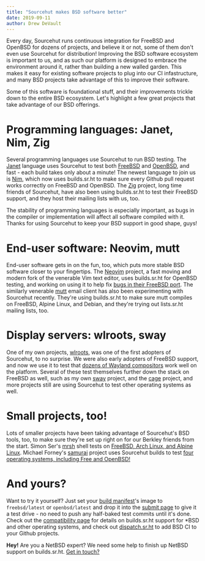 ```yaml
---
title: "Sourcehut makes BSD software better"
date: 2019-09-11
author: Drew DeVault
---
```


Every day, Sourcehut runs continuous integration for FreeBSD and OpenBSD for
dozens of projects, and believe it or not, some of them don't even use Sourcehut
for distribution! Improving the BSD software ecosystem is important to us, and
as such our platform is designed to embrace the environment around it, rather
than building a new walled garden. This makes it easy for existing software
projects to plug into our CI infastructure, and many BSD projects take advantage
of this to improve their software.

Some of this software is foundational stuff, and their improvements trickle down
to the entire BSD ecosystem. Let's highlight a few great projects that take
advantage of our BSD offerings.

# Programming languages: Janet, Nim, Zig

Several programming languages use Sourcehut to run BSD testing. The
[Janet](https://janet-lang.org/) language uses Sourcehut to test both
[FreeBSD](https://builds.sr.ht/~bakpakin/janet/.freebsd.yaml) and
[OpenBSD](https://builds.sr.ht/~bakpakin/janet/.openbsd.yaml), and fast - each
build takes only about a minute! The newest language to join us is
[Nim](https://nim-lang.org/), which now uses builds.sr.ht to make sure every
Github pull request works correctly on FreeBSD and OpenBSD. The
[Zig](https://ziglang.org/) project, long time friends of Sourcehut, have also
been using builds.sr.ht to test their FreeBSD support, and they host their
mailing lists with us, too.

The stability of programming languages is especially important, as bugs in the
compiler or implementation will affect all software compiled with it. Thanks for
using Sourcehut to keep your BSD support in good shape, guys!

# End-user software: Neovim, mutt

End-user software gets in on the fun, too, which puts more stable BSD software
closer to your fingertips. The [Neovim](https://neovim.io/) project, a fast
moving and modern fork of the venerable Vim text editor, uses builds.sr.ht for
OpenBSD testing, and working on using it to help fix [bugs in their FreeBSD
port](https://github.com/neovim/neovim/pull/10907). The similarly venerable
[mutt](http://mutt.org) email client has also been experimenting with Sourcehut
recently. They're using builds.sr.ht to make sure mutt compiles on FreeBSD,
Alpine Linux, and Debian, and they're trying out lists.sr.ht mailing lists, too.

# Display servers: wlroots, sway

One of my own projects, [wlroots](https://github.com/swaywm/wlroots), was one of
the first adopters of Sourcehut, to no surprise. We were also early adopters of
FreeBSD support, and now we use it to test that [dozens of Wayland
compositors](https://github.com/swaywm/wlroots/wiki/Projects-which-use-wlroots)
work well on the platform. Several of these test themselves further down the
stack on FreeBSD as well, such as my own [sway](https://swaywm.org) project, and
the [cage](https://github.com/Hjdskes/cage) project, and more projects still are
using Sourcehut to test other operating systems as well.

# Small projects, too!

Lots of smaller projects have been taking advantage of Sourcehut's BSD tools,
too, to make sure they're set up right on for our Berkley friends from the
start. Simon Ser's [mrsh](https://mrsh.sh/) shell tests on [FreeBSD, Arch Linux,
and Alpine Linux](https://builds.sr.ht/~emersion/mrsh). Michael Forney's
[samurai](https://github.com/michaelforney/samurai) project uses Sourcehut
builds to test [four operating systems, including Free and
OpenBSD!](https://builds.sr.ht/~mcf/samurai)

# And yours?

Want to try it yourself? Just set your [build
manifest](https://man.sr.ht/builds.sr.ht/manifest.md)'s image to
`freebsd/latest` or `openbsd/latest` and drop it into the [submit
page](https://builds.sr.ht/submit) to give it a test drive - no need to push any
half-baked test commits until it's done. Check out the [compatibility
page](https://man.sr.ht/builds.sr.ht/compatibility.md) for details on
builds.sr.ht support for *BSD and other operating systems, and check out
[dispatch.sr.ht](https://dispatch.sr.ht) to add BSD CI to your Github projects.

**Hey!** Are you a NetBSD expert? We need some help to finish up NetBSD support
on builds.sr.ht. [Get in touch?](mailto:~sircmpwn/sr.ht-discuss@lists.sr.ht)
